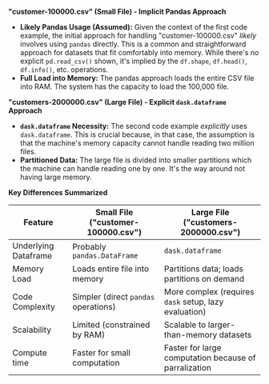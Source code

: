 **"customer-100000.csv" (Small File) - Implicit Pandas Approach**

*   **Likely Pandas Usage (Assumed):** Given the context of the first code example, the initial approach for handling "customer-100000.csv" *likely* involves using `pandas` directly. This is a common and straightforward approach for datasets that fit comfortably into memory.  While there's no explicit `pd.read_csv()` shown, it's implied by the `df.shape`, `df.head()`, `df.info()`, etc. operations.
*   **Full Load into Memory:** The pandas approach loads the entire CSV file into RAM. The system has the capacity to load the 100,000 file.

**"customers-2000000.csv" (Large File) - Explicit `dask.dataframe` Approach**

*   **`dask.dataframe` Necessity:** The second code example *explicitly* uses `dask.dataframe`. This is crucial because, in that case, the assumption is that the machine's memory capacity cannot handle reading two million files.
*   **Partitioned Data:** The large file is divided into smaller partitions which the machine can handle reading one by one. It's the way around not having large memory.

**Key Differences Summarized**

| Feature           | Small File ("customer-100000.csv")         | Large File ("customers-2000000.csv")                  |
| ----------------- | --------------------------------------------- | ------------------------------------------------------- |
| Underlying Dataframe | Probably `pandas.DataFrame`                 | `dask.dataframe`                                         |
| Memory Load       | Loads entire file into memory                 | Partitions data; loads partitions on demand           |
| Code Complexity   | Simpler (direct `pandas` operations)          | More complex (requires `dask` setup, lazy evaluation)   |
| Scalability       | Limited (constrained by RAM)                   | Scalable to larger-than-memory datasets              |
| Compute time        | Faster for small computation           | Faster for large computation because of parralization |